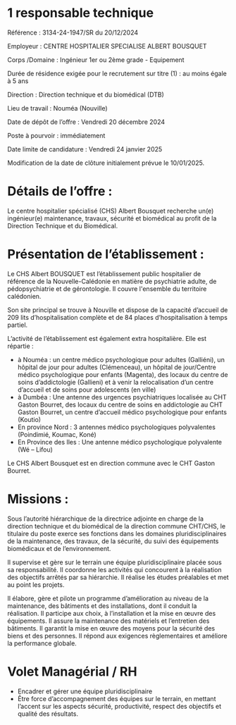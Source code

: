 # 1 responsable technique

Référence : 3134-24-1947/SR du 20/12/2024

Employeur : CENTRE HOSPITALIER SPECIALISE ALBERT BOUSQUET

Corps /Domaine : Ingénieur 1er ou 2ème grade - Equipement

Durée de résidence exigée pour le recrutement sur titre (1) : au moins égale à 5 ans

Direction : Direction technique et du biomédical (DTB)

Lieu de travail : Nouméa (Nouville)

Date de dépôt de l’offre : Vendredi 20 décembre 2024

Poste à pourvoir : immédiatement

Date limite de candidature : Vendredi 24 janvier 2025

Modification de la date de clôture initialement prévue le 10/01/2025.

# Détails de l’offre :

Le centre hospitalier spécialisé (CHS) Albert Bousquet recherche un(e) ingénieur(e) maintenance, travaux, sécurité et biomédical au profit de la Direction Technique et du Biomédical.

# Présentation de l’établissement :

Le CHS Albert BOUSQUET est l’établissement public hospitalier de référence de la Nouvelle-Calédonie en matière de psychiatrie adulte, de pédopsychiatrie et de gérontologie. Il couvre l'ensemble du territoire calédonien.

Son site principal se trouve à Nouville et dispose de la capacité d’accueil de 209 lits d’hospitalisation complète et de 84 places d’hospitalisation à temps partiel.

L’activité de l’établissement est également extra hospitalière. Elle est répartie :

- à Nouméa : un centre médico psychologique pour adultes (Galliéni), un hôpital de jour pour adultes (Clémenceau), un hôpital de jour/Centre médico psychologique pour enfants (Magenta), des locaux du centre de soins d’addictologie (Gallieni) et à venir la relocalisation d’un centre d’accueil et de soins pour adolescents (en ville)
- à Dumbéa : Une antenne des urgences psychiatriques localisée au CHT Gaston Bourret, des locaux du centre de soins en addictologie au CHT Gaston Bourret, un centre d’accueil médico psychologique pour enfants (Koutio)
- En province Nord : 3 antennes médico psychologiques polyvalentes (Poindimié, Koumac, Koné)
- En Province des Iles : Une antenne médico psychologique polyvalente (Wé – Lifou)

Le CHS Albert Bousquet est en direction commune avec le CHT Gaston Bourret.

# Missions :

Sous l’autorité hiérarchique de la directrice adjointe en charge de la direction technique et du biomédical de la direction commune CHT/CHS, le titulaire du poste exerce ses fonctions dans les domaines pluridisciplinaires de la maintenance, des travaux, de la sécurité, du suivi des équipements biomédicaux et de l’environnement.

Il supervise et gère sur le terrain une équipe pluridisciplinaire placée sous sa responsabilité. Il coordonne les activités qui concourent à la réalisation des objectifs arrêtés par sa hiérarchie. Il réalise les études préalables et met au point les projets.

Il élabore, gère et pilote un programme d’amélioration au niveau de la maintenance, des bâtiments et des installations, dont il conduit la réalisation. Il participe aux choix, à l’installation et la mise en œuvre des équipements. Il assure la maintenance des matériels et l’entretien des bâtiments. Il garantit la mise en œuvre des moyens pour la sécurité des biens et des personnes. Il répond aux exigences règlementaires et améliore la performance globale.

# Volet Managérial / RH

- Encadrer et gérer une équipe pluridisciplinaire
- Être force d’accompagnement des équipes sur le terrain, en mettant l’accent sur les aspects sécurité, productivité, respect des objectifs et qualité des résultats.